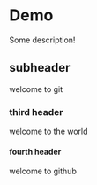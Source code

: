 # Demo

Some description!

## subheader

welcome to git

### third header

welcome to the world

#### fourth header

welcome to github
